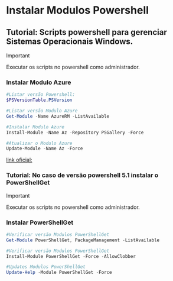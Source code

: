 # Instalar Modulos Powershell

## Tutorial: Scripts powershell para gerenciar Sistemas Operacionais Windows.
>[!IMPORTANT]
>Executar os scripts no powershell como administrador.

### Instalar Modulo Azure

```powershell
#Listar versão Powershell:
$PSVersionTable.PSVersion
```

```powershell
#Listar versão Modulo Azure
Get-Module -Name AzureRM -ListAvailable
```

```powershell
#Instalar Modulo Azure
Install-Module -Name Az -Repository PSGallery -Force
```

```powershell
#Atualizar o Modulo Azure
Update-Module -Name Az -Force
```
[link oficial:](https://learn.microsoft.com/en-us/powershell/azure/install-azps-windows?view=azps-11.1.0&tabs=windowspowershell&pivots=windows-psgallery)

### Tutorial: No caso de versão powershell 5.1 instalar o PowerShellGet
>[!IMPORTANT]
>Executar os scripts no powershell como administrador.

### Instalar PowerShellGet

```powershell
#Verificar versão Modulos PowerShellGet
Get-Module PowerShellGet, PackageManagement -ListAvailable
```

```powershell
#Verificar versão Modulos PowerShellGet
Install-Module PowerShellGet -Force -AllowClobber
```

```powershell
#Updates Modulos PowerShellGet
Update-Help -Module PowerShellGet -Force
```